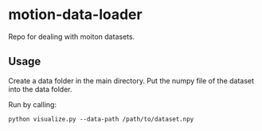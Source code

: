 # motion-data-loader
Repo for dealing with moiton datasets.

## Usage
Create a data folder in the main directory. Put the numpy file of the dataset into the data folder.

Run by calling:
```
python visualize.py --data-path /path/to/dataset.npy
```